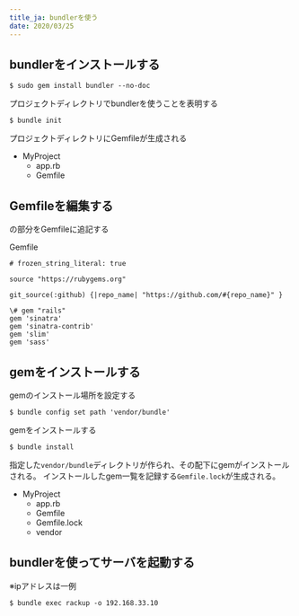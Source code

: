 ```yaml
---
title_ja: bundlerを使う
date: 2020/03/25
---
```


## bundlerをインストールする

```shell
$ sudo gem install bundler --no-doc
```

プロジェクトディレクトリでbundlerを使うことを表明する

```shell
$ bundle init
```

プロジェクトディレクトリにGemfileが生成される

<ul class="tree">
    <li><i class="fas fa-folder-open fa-fw"></i>MyProject
        <ul>
            <li><i class="fas fa-gem fa-fw"></i>app.rb</li>
            <li><div class="marked"><i class="fas fa-gem fa-fw"></i>Gemfile</div></li>
        </ul>
    </li>
</ul>

## Gemfileを編集する

<span class="add">の部分をGemfileに追記する</span>

<p class="code-label">Gemfile</p>

<pre><code class="ruby hljs"># frozen_string_literal: true

source "https://rubygems.org"

git_source(:github) {|repo_name| "https://github.com/#{repo_name}" }

\# gem "rails"
<span class="add">gem 'sinatra'</span>
<span class="add">gem 'sinatra-contrib'</span>
<span class="add">gem 'slim'</span>
<span class="add">gem 'sass'</span></code></pre>

## gemをインストールする

gemのインストール場所を設定する

``` shell
$ bundle config set path 'vendor/bundle'
```

gemをインストールする

```shell
$ bundle install
```
指定した<code>vendor/bundle</code>ディレクトリが作られ、その配下にgemがインストールされる。
インストールしたgem一覧を記録する<code>Gemfile.lock</code>が生成される。

<ul class="tree">
    <li><i class="fas fa-folder-open fa-fw"></i>MyProject
        <ul>
            <li><i class="fas fa-gem fa-fw"></i>app.rb</li>
            <li><i class="fas fa-gem fa-fw"></i>Gemfile</li>
            <li><div class="marked"><i class="far fa-file fa-fw"></i>Gemfile.lock</div></li>
            <li><div class="marked"><i class="fas fa-folder-open fa-fw"></i>vendor</div></li>
        </ul>
    </li>
</ul>

## bundlerを使ってサーバを起動する
※ipアドレスは一例

```shell
$ bundle exec rackup -o 192.168.33.10
```
